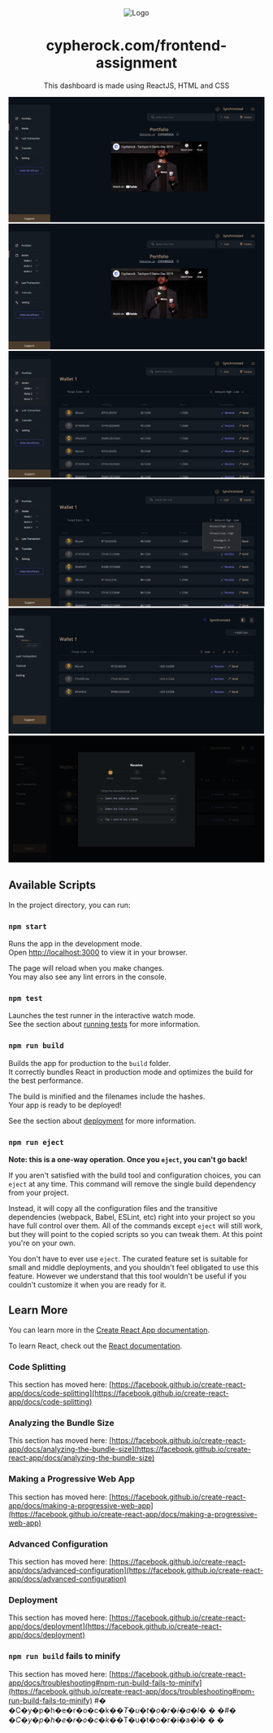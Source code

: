 <div align="center">
  <img alt="Logo" src="https://res.cloudinary.com/crunchbase-production/image/upload/c_lpad,h_256,w_256,f_auto,q_auto:eco,dpr_1/e9afedb50d8b318b3299" width="250" />
</div>

<h1 align="center">
  cypherock.com/frontend-assignment
</h1>
<p align="center">
  This dashboard is made using ReactJS, HTML and CSS
</p>


![image1](https://raw.githubusercontent.com/Sayan-Maity/Cypherock-Tutorial/main/src/assets/readmeImages/image1.jpg)
![image2](https://raw.githubusercontent.com/Sayan-Maity/Cypherock-Tutorial/main/src/assets/readmeImages/image2.jpg)
![image3](https://raw.githubusercontent.com/Sayan-Maity/Cypherock-Tutorial/main/src/assets/readmeImages/image3.jpg)
![image4](https://raw.githubusercontent.com/Sayan-Maity/Cypherock-Tutorial/main/src/assets/readmeImages/image4.jpg)
![image5](https://raw.githubusercontent.com/Sayan-Maity/Cypherock-Tutorial/main/src/assets/readmeImages/image5.jpg)
![image6](https://raw.githubusercontent.com/Sayan-Maity/Cypherock-Tutorial/main/src/assets/readmeImages/image6.jpg)

## Available Scripts

In the project directory, you can run:

### `npm start`

Runs the app in the development mode.\
Open [http://localhost:3000](http://localhost:3000) to view it in your browser.

The page will reload when you make changes.\
You may also see any lint errors in the console.

### `npm test`

Launches the test runner in the interactive watch mode.\
See the section about [running tests](https://facebook.github.io/create-react-app/docs/running-tests) for more information.

### `npm run build`

Builds the app for production to the `build` folder.\
It correctly bundles React in production mode and optimizes the build for the best performance.

The build is minified and the filenames include the hashes.\
Your app is ready to be deployed!

See the section about [deployment](https://facebook.github.io/create-react-app/docs/deployment) for more information.

### `npm run eject`

**Note: this is a one-way operation. Once you `eject`, you can't go back!**

If you aren't satisfied with the build tool and configuration choices, you can `eject` at any time. This command will remove the single build dependency from your project.

Instead, it will copy all the configuration files and the transitive dependencies (webpack, Babel, ESLint, etc) right into your project so you have full control over them. All of the commands except `eject` will still work, but they will point to the copied scripts so you can tweak them. At this point you're on your own.

You don't have to ever use `eject`. The curated feature set is suitable for small and middle deployments, and you shouldn't feel obligated to use this feature. However we understand that this tool wouldn't be useful if you couldn't customize it when you are ready for it.

## Learn More

You can learn more in the [Create React App documentation](https://facebook.github.io/create-react-app/docs/getting-started).

To learn React, check out the [React documentation](https://reactjs.org/).

### Code Splitting

This section has moved here: [https://facebook.github.io/create-react-app/docs/code-splitting](https://facebook.github.io/create-react-app/docs/code-splitting)

### Analyzing the Bundle Size

This section has moved here: [https://facebook.github.io/create-react-app/docs/analyzing-the-bundle-size](https://facebook.github.io/create-react-app/docs/analyzing-the-bundle-size)

### Making a Progressive Web App

This section has moved here: [https://facebook.github.io/create-react-app/docs/making-a-progressive-web-app](https://facebook.github.io/create-react-app/docs/making-a-progressive-web-app)

### Advanced Configuration

This section has moved here: [https://facebook.github.io/create-react-app/docs/advanced-configuration](https://facebook.github.io/create-react-app/docs/advanced-configuration)

### Deployment

This section has moved here: [https://facebook.github.io/create-react-app/docs/deployment](https://facebook.github.io/create-react-app/docs/deployment)

### `npm run build` fails to minify

This section has moved here: [https://facebook.github.io/create-react-app/docs/troubleshooting#npm-run-build-fails-to-minify](https://facebook.github.io/create-react-app/docs/troubleshooting#npm-run-build-fails-to-minify)
#� �C�y�p�h�e�r�o�c�k�_�T�u�t�o�r�i�a�l�
�
�#� �C�y�p�h�e�r�o�c�k�_�T�u�t�o�r�i�a�l�
�
�
